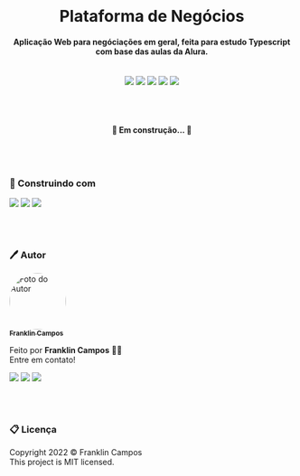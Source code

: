 <br />
<h1 align="center"> Plataforma de Negócios </h1>
<h4 align="center">Aplicação Web para negóciações em geral, feita para estudo Typescript com base das aulas da Alura.</h4>
<br />

<div id="statusProject" align="center">
<img src="https://img.shields.io/github/license/franklindrw/
plataforma-de-negocios.svg?style=for-the-badge" />
<img src="https://img.shields.io/github/stars/franklindrw/
plataforma-de-negocios.svg?style=for-the-badge" />
<img src="https://img.shields.io/github/forks/franklindrw/
plataforma-de-negocios.svg?style=for-the-badge" />
<img src="https://img.shields.io/github/issues/franklindrw/
plataforma-de-negocios.svg?style=for-the-badge" />
<img src="http://img.shields.io/static/v1?label=STATUS&message=EM%20DESENVOLVIMENTO&color=yellow&style=for-the-badge"/>
</div>

<br /><br />


<h4 align="center"> 
	🚧  Em construção...  🚧
</h4>

<br /><br />


<h3>🔨 Construindo com</h3>
<div id="statusProject" align="left">
 <img src="https://img.shields.io/badge/HTML5-E34F26?style=for-the-badge&logo=html5&logoColor=white" />
 <img src="https://img.shields.io/badge/CSS3-1572B6?style=for-the-badge&logo=css3&logoColor=white" />
 <img src="https://img.shields.io/badge/TypeScript-007ACC?style=for-the-badge&logo=typescript&logoColor=white" />
</div>

<br /><br />

### 🖊 Autor

<a href="https://github.com/franklindrw">
<img style="border-radius: 50%; width: 100px" src="https://github.com/franklindrw.png" alt="Foto do Autor"/>
<br />
<sub><b>Franklin Campos</b></sub>
</a>
</br>
<p>Feito por <strong>Franklin Campos</strong> 👋🏻 </br>
Entre em contato!</p>

<div>
<a href="https://www.linkedin.com/in/franklindrw" target="_blank"><img src="https://img.shields.io/badge/-LinkedIn-%230077B5?style=for-the-badge&logo=linkedin&logoColor=white" target="_blank"></a>
<a href="mailto:franklindrw@gmail.com"><img src="https://img.shields.io/badge/Gmail-D14836?style=for-the-badge&logo=gmail&logoColor=white" target="_blank"></a>
<a href="https://www.instagram.com/franklindrw" target="_blank"><img src="https://img.shields.io/badge/-Instagram-%23E4405F?style=for-the-badge&logo=instagram&logoColor=white" target="_blank"></a>
</div>

<br /><br />

### 📋 Licença

<p> Copyright 2022 © Franklin Campos </br>
This project is MIT licensed.</p>
